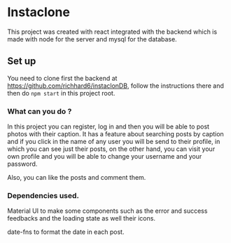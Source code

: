 # Instaclone 

This project was created with react integrated with the backend which is made with node for the server and mysql for the database. 

## Set up 

You need to clone first the backend at https://github.com/richhard6/instaclonDB, follow the instructions there and then do `npm start` in this project root.

### What can you do ? 

In this project you can register, log in and then you will be able to post photos with their caption. It has a feature about searching posts by caption and if you click in the name of any user you will be send to their profile, in which you can see just their posts, on the other hand, you can visit your own profile and you will be able to change your username and your password.

Also, you can like the posts and comment them.

### Dependencies used.
 
Material UI to make some components such as the error and success feedbacks and the loading state as well their icons. 

date-fns to format the date in each post.





